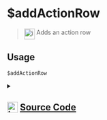 # $addActionRow
> <img align="top" src="https://upload.wikimedia.org/wikipedia/commons/thumb/e/e4/Infobox_info_icon.svg/160px-Infobox_info_icon.svg.png?20150409153300" alt="image" width="25" height="auto"> Adds an action row
## Usage
```
$addActionRow
```
<details>
<summary>
    
## <img align="top" src="https://cdn4.iconfinder.com/data/icons/iconsimple-logotypes/512/github-512.png" alt="image" width="25" height="auto">  [Source Code](https://github.com/tryforge/ForgeScript-V2/blob/main/src/native/addActionRow.ts)
    
</summary>
    
```ts
import { ActionRowBuilder } from "discord.js"
import { NativeFunction, Return } from "../structures"

export default new NativeFunction({
    name: "$addActionRow",
    version: "1.0.0",
    description: "Adds an action row",
    unwrap: true,
    execute(ctx) {
        ctx.container.components.push(new ActionRowBuilder())
        return Return.success()
    }
})
```
    
</details>